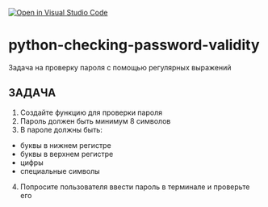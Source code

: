 [![Open in Visual Studio Code](https://classroom.github.com/assets/open-in-vscode-2e0aaae1b6195c2367325f4f02e2d04e9abb55f0b24a779b69b11b9e10269abc.svg)](https://classroom.github.com/online_ide?assignment_repo_id=17002771&assignment_repo_type=AssignmentRepo)
# python-checking-password-validity 
Задача на проверку пароля с помощью регулярных выражений

## ЗАДАЧА

1. Создайте функцию для проверки пароля
2. Пароль должен быть минимум 8 символов
3. В пароле должны быть:
- буквы в нижнем регистре
- буквы в верхнем регистре
- цифры
- специальные символы
4. Попросите пользователя ввести пароль в
терминале и проверьте его
